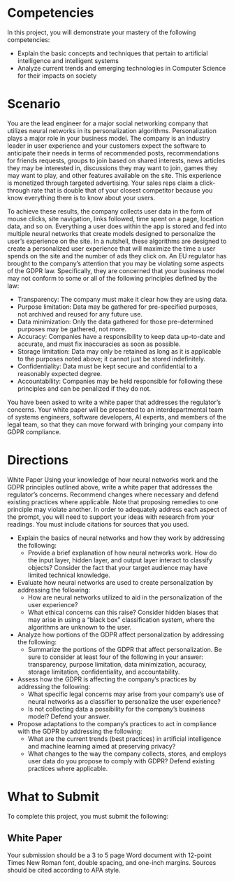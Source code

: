 # Competencies
In this project, you will demonstrate your mastery of the following competencies:  
- Explain the basic concepts and techniques that pertain to artificial intelligence and intelligent systems
- Analyze current trends and emerging technologies in Computer Science for their impacts on society  

# Scenario
You are the lead engineer for a major social networking company that utilizes neural networks in its personalization algorithms. Personalization plays a major role in your business model. The company is an industry leader in user experience and your customers expect the software to anticipate their needs in terms of recommended posts, recommendations for friends requests, groups to join based on shared interests, news articles they may be interested in, discussions they may want to join, games they may want to play, and other features available on the site. This experience is monetized through targeted advertising. Your sales reps claim a click-through rate that is double that of your closest competitor because you know everything there is to know about your users.

To achieve these results, the company collects user data in the form of mouse clicks, site navigation, links followed, time spent on a page, location data, and so on. Everything a user does within the app is stored and fed into multiple neural networks that create models designed to personalize the user’s experience on the site. In a nutshell, these algorithms are designed to create a personalized user experience that will maximize the time a user spends on the site and the number of ads they click on. An EU regulator has brought to the company’s attention that you may be violating some aspects of the GDPR law. Specifically, they are concerned that your business model may not conform to some or all of the following principles defined by the law:

- Transparency: The company must make it clear how they are using data.
- Purpose limitation: Data may be gathered for pre-specified purposes, not archived and reused for any future use.
- Data minimization: Only the data gathered for those pre-determined purposes may be gathered, not more.
- Accuracy: Companies have a responsibility to keep data up-to-date and accurate, and must fix inaccuracies as soon as possible.
- Storage limitation: Data may only be retained as long as it is applicable to the purposes noted above; it cannot just be stored indefinitely.
- Confidentiality: Data must be kept secure and confidential to a reasonably expected degree.
- Accountability: Companies may be held responsible for following these principles and can be penalized if they do not.  

You have been asked to write a white paper that addresses the regulator’s concerns. Your white paper will be presented to an interdepartmental team of systems engineers, software developers, AI experts, and members of the legal team, so that they can move forward with bringing your company into GDPR compliance.

# Directions
White Paper
Using your knowledge of how neural networks work and the GDPR principles outlined above, write a white paper that addresses the regulator’s concerns. Recommend changes where necessary and defend existing practices where applicable. Note that proposing remedies to one principle may violate another. In order to adequately address each aspect of the prompt, you will need to support your ideas with research from your readings. You must include citations for sources that you used.

- Explain the basics of neural networks and how they work by addressing the following:
  - Provide a brief explanation of how neural networks work. How do the input layer, hidden layer, and output layer interact to classify objects? Consider the fact that your target audience may have limited technical knowledge.
- Evaluate how neural networks are used to create personalization by addressing the following:
  - How are neural networks utilized to aid in the personalization of the user experience?
  - What ethical concerns can this raise? Consider hidden biases that may arise in using a “black box” classification system, where the algorithms are unknown to the user.
- Analyze how portions of the GDPR affect personalization by addressing the following:
  - Summarize the portions of the GDPR that affect personalization. Be sure to consider at least four of the following in your answer: transparency, purpose limitation, data minimization, accuracy, storage limitation, confidentiality, and accountability.
- Assess how the GDPR is affecting the company’s practices by addressing the following:
  - What specific legal concerns may arise from your company’s use of neural networks as a classifier to personalize the user experience?
  - Is not collecting data a possibility for the company’s business model? Defend your answer.
- Propose adaptations to the company’s practices to act in compliance with the GDPR by addressing the following:
  - What are the current trends (best practices) in artificial intelligence and machine learning aimed at preserving privacy?
  - What changes to the way the company collects, stores, and employs user data do you propose to comply with GDPR? Defend existing practices where applicable.  

# What to Submit
To complete this project, you must submit the following:  

## White Paper
Your submission should be a 3 to 5 page Word document with 12-point Times New Roman font, double spacing, and one-inch margins. Sources should be cited according to APA style.